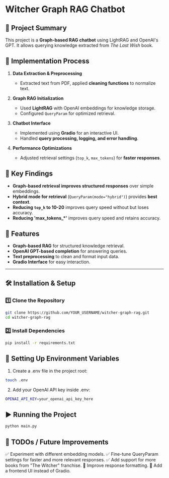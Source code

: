 # Witcher Graph RAG Chatbot

## 📌 Project Summary
This project is a **Graph-based RAG chatbot** using LightRAG and OpenAI's GPT. It allows querying knowledge extracted from *The Last Wish* book.

## 🚀 Implementation Process
1. **Data Extraction & Preprocessing**  
   - Extracted text from PDF, applied **cleaning functions** to normalize text.
   
2. **Graph RAG Initialization**  
   - Used **LightRAG** with OpenAI embeddings for knowledge storage.
   - Configured `QueryParam` for optimized retrieval.

3. **Chatbot Interface**  
   - Implemented using **Gradio** for an interactive UI.
   - Handled **query processing, logging, and error handling**.

4. **Performance Optimizations**  
   - Adjusted retrieval settings (`top_k`, `max_tokens`) for **faster responses**.

## 🧐 Key Findings
- **Graph-based retrieval improves structured responses** over simple embeddings.
- **Hybrid mode for retrieval** (`QueryParam(mode="hybrid")`) provides **best context**.
- **Reducing `top_k` to 10-20** improves query speed without but loses accuracy.
- **Reducing 'max_tokens_*'** improves query speed and retains accuracy.

## 🚀 Features

- **Graph-based RAG** for structured knowledge retrieval.
- **OpenAI GPT-based completion** for answering queries.
- **Text preprocessing** to clean and format input data.
- **Gradio Interface** for easy interaction.

---

## 🛠️ **Installation & Setup**

### 1️⃣ **Clone the Repository**
```bash
git clone https://github.com/YOUR_USERNAME/witcher-graph-rag.git
cd witcher-graph-rag
```

### 2️⃣ **Install Dependencies**
```bash
pip install -r requirements.txt
```
## 🔑 Setting Up Environment Variables
1. Create a .env file in the project root:
```bash
touch .env
```
2. Add your OpenAI API key inside .env:
```bash
OPENAI_API_KEY=your_openai_api_key_here
```
## ▶️ Running the Project
```bash
python main.py
```

## 🎯 TODOs / Future Improvements
✅ Experiment with different embedding models.
✅ Fine-tune QueryParam settings for faster and more relevant responses.
✅ Add support for more books from "The Witcher" franchise.
🔲 Improve response formatting.
🔲 Add a frontend UI instead of Gradio.
